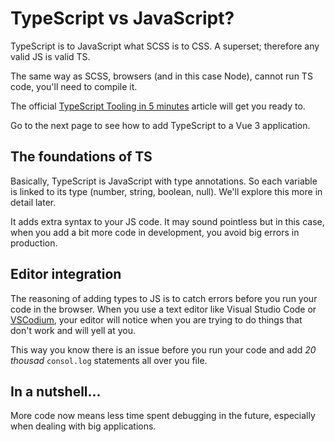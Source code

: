 # TypeScript vs JavaScript?

TypeScript is to JavaScript what SCSS is to CSS. A superset; therefore any valid JS is valid TS.

The same way as SCSS, browsers (and in this case Node), cannot run TS code, you'll need to compile it.

The official [TypeScript Tooling in 5 minutes](https://www.typescriptlang.org/docs/handbook/typescript-tooling-in-5-minutes.html) article will get you ready to.

Go to the next page to see how to add TypeScript to a Vue 3 application.

## The foundations of TS

Basically, TypeScript is JavaScript with type annotations. So each variable is linked to its type (number, string, boolean, null). We'll explore this more in detail later.

It adds extra syntax to your JS code. It may sound pointless but in this case, when you add a bit more code in development, you avoid big errors in production.

## Editor integration

The reasoning of adding types to JS is to catch errors before you run your code in the browser. When you use a text editor like Visual Studio Code or [VSCodium](https://vscodium.com/), your editor will notice when you are trying to do things that don't work and will yell at you.

This way you know there is an issue before you run your code and add _20 thousad_ `consol.log` statements all over you file.

## In a nutshell...

More code now means less time spent debugging in the future, especially when dealing with big applications.
